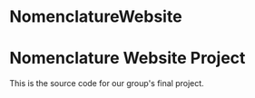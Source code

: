 # NomenclatureWebsite
<h1>Nomenclature Website Project</h1>
This is the source code for our group's final project. 
